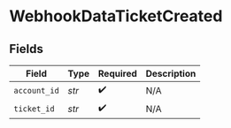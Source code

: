 # WebhookDataTicketCreated


## Fields

| Field              | Type               | Required           | Description        |
| ------------------ | ------------------ | ------------------ | ------------------ |
| `account_id`       | *str*              | :heavy_check_mark: | N/A                |
| `ticket_id`        | *str*              | :heavy_check_mark: | N/A                |